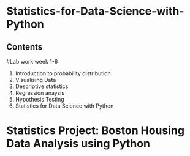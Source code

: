 # Statistics-for-Data-Science-with-Python

## Contents

#Lab work week 1-6
1. Introduction to probability distribution
2. Visualising Data
3. Descriptive statistics
4. Regression anaysis
5. Hypothesis Testing
6. Statistics for Data Science with Python
# Statistics Project: Boston Housing Data Analysis using Python 

